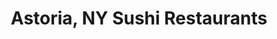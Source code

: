 ---
layout: city
title: Astoria, NY Sushi Restaurants
permalink: /new-york/astoria/
stateAbbr: NY
stateName: New York
cityName: Astoria
---